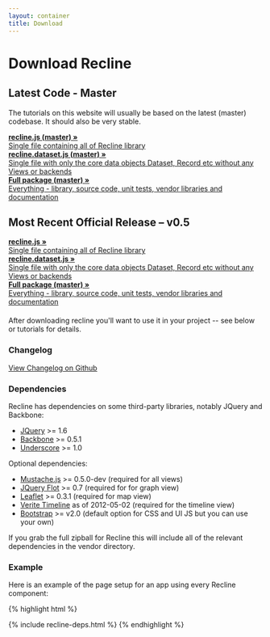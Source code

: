 ```yaml
---
layout: container
title: Download
---
```


<div class="page-header">
  <h1>
    Download Recline
  </h1>
</div>

<h2>Latest Code - Master</h2>
<p>The tutorials on this website will usually be based on the latest (master) codebase. It should also be very stable.</p>
<div class="row">
<div class="span4">
  <a href="dist/recline.js" class="btn">
    <strong>recline.js (master) &raquo;</strong>
    <br />
    Single file containing all of Recline library
  </a>
</div>
<div class="span4">
  <a href="dist/recline.dataset.js" class="btn">
    <strong>recline.dataset.js (master) &raquo;</strong>
    <br />
    Single file with only the core data objects Dataset, Record etc without any Views or backends
  </a>
</div>
<div class="span4">
  <a href="https://github.com/okfn/recline/zipball/master" class="btn">
    <strong>Full package (master) &raquo;</strong>
    <br />
    Everything - library, source code, unit tests, vendor libraries and documentation
  </a>
</div>
</div>

<h2>Most Recent Official Release &ndash; v0.5</h2>
<div class="row">
<div class="span4">
  <a href="https://raw.github.com/okfn/recline/v0.5/dist/recline.js" class="btn">
    <strong>recline.js &raquo;</strong>
    <br />
    Single file containing all of Recline library
  </a>
</div>
<div class="span4">
  <a href="https://raw.github.com/okfn/recline/v0.5/dist/recline.dataset.js" class="btn">
    <strong>recline.dataset.js &raquo;</strong>
    <br />
    Single file with only the core data objects Dataset, Record etc without any Views or backends
  </a>
</div>
<div class="span4">
  <a href="https://github.com/okfn/recline/zipball/v0.5" class="btn">
    <strong>Full package (master) &raquo;</strong>
    <br />
    Everything - library, source code, unit tests, vendor libraries and documentation
  </a>
</div>
</div>

<p style="margin-top: 20px;">After downloading recline you'll want to use it in your project -- see below or tutorials for details.</p>

### Changelog

[View Changelog on Github](https://github.com/okfn/recline#changelog)

### Dependencies

Recline has dependencies on some third-party libraries, notably JQuery and Backbone:

* [JQuery](http://jquery.com/) >= 1.6
* [Backbone](http://backbonejs.org/) >= 0.5.1
* [Underscore](http://documentcloud.github.com/underscore/) &gt;= 1.0

Optional dependencies:

* [Mustache.js](https://github.com/janl/mustache.js/) &gt;= 0.5.0-dev (required for all views)
* [JQuery Flot](http://code.google.com/p/flot/) >= 0.7 (required for for graph view)
* [Leaflet](http://leaflet.cloudmade.com/) >= 0.3.1 (required for map view)
* [Verite Timeline](https://github.com/VeriteCo/Timeline/) as of 2012-05-02 (required for the timeline view)
* [Bootstrap](http://twitter.github.com/bootstrap/) &gt;= v2.0 (default option for CSS and UI JS but you can use your own)

If you grab the full zipball for Recline this will include all of the relevant
dependencies in the vendor directory.

### Example

Here is an example of the page setup for an app using every Recline component:

{% highlight html %}
  <!-- bootstrap -->
  <!-- Le HTML5 shim, for IE6-8 support of HTML elements -->
  <!--[if lt IE 9]>
    <script src="http://html5shim.googlecode.com/svn/trunk/html5.js"></script>
  <![endif]-->
  <link rel="stylesheet" href="vendor/bootstrap/2.0.2/css/bootstrap.css" />

{% include recline-deps.html %}
{% endhighlight %}

